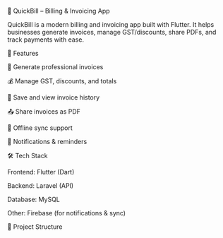 📱 QuickBill – Billing & Invoicing App

QuickBill is a modern billing and invoicing app built with Flutter. It helps businesses generate invoices, manage GST/discounts, share PDFs, and track payments with ease.

🚀 Features

🧾 Generate professional invoices

💰 Manage GST, discounts, and totals

📂 Save and view invoice history

📤 Share invoices as PDF

🔄 Offline sync support

🔔 Notifications & reminders

🛠️ Tech Stack

Frontend: Flutter (Dart)

Backend: Laravel (API)

Database: MySQL

Other: Firebase (for notifications & sync)

📂 Project Structure
